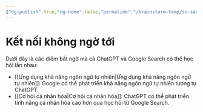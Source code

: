 ```yaml
---
{"dg-publish":true,"dg-home":false,"permalink":"/brainstorm-temp/so-sanh/ket-noi-khong-ngo/","dgPassFrontmatter":true,"noteIcon":"","updated":"2025-01-13T22:12:59.952+07:00"}
---
```


# Kết nối không ngờ tới

Dưới đây là các điểm bất ngờ mà cả ChatGPT và Google Search có thể học hỏi lẫn nhau:

- [[Ứng dụng khả năng ngôn ngữ tự nhiên\|Ứng dụng khả năng ngôn ngữ tự nhiên]]: Google có thể phát triển khả năng ngôn ngữ tự nhiên tương tự ChatGPT.
- [[Cơ hội cá nhân hóa\|Cơ hội cá nhân hóa]]: ChatGPT có thể phát triển tính năng cá nhân hóa cao hơn qua học hỏi từ Google Search.